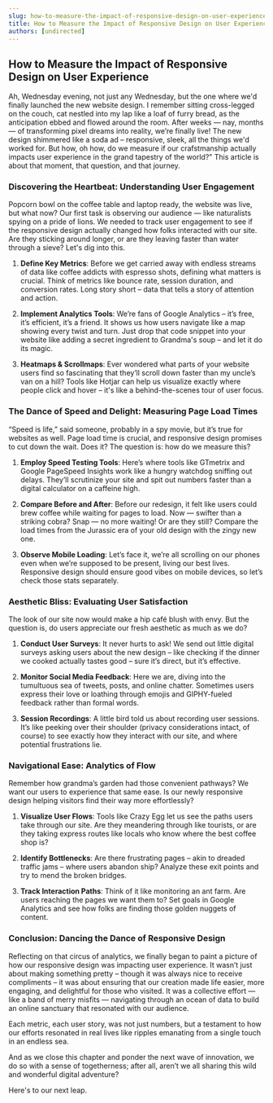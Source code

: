 ```yaml
---
slug: how-to-measure-the-impact-of-responsive-design-on-user-experience
title: How to Measure the Impact of Responsive Design on User Experience
authors: [undirected]
---
```



## How to Measure the Impact of Responsive Design on User Experience

Ah, Wednesday evening, not just any Wednesday, but the one where we'd finally launched the new website design. I remember sitting cross-legged on the couch, cat nestled into my lap like a loaf of furry bread, as the anticipation ebbed and flowed around the room. After weeks — nay, months — of transforming pixel dreams into reality, we’re finally live! The new design shimmered like a soda ad – responsive, sleek, all the things we'd worked for. But how, oh how, do we measure if our crafstmanship actually impacts user experience in the grand tapestry of the world?" This article is about that moment, that question, and that journey.

### Discovering the Heartbeat: Understanding User Engagement

Popcorn bowl on the coffee table and laptop ready, the website was live, but what now? Our first task is observing our audience — like naturalists spying on a pride of lions. We needed to track user engagement to see if the responsive design actually changed how folks interacted with our site. Are they sticking around longer, or are they leaving faster than water through a sieve? Let's dig into this.

1. **Define Key Metrics**: Before we get carried away with endless streams of data like coffee addicts with espresso shots, defining what matters is crucial. Think of metrics like bounce rate, session duration, and conversion rates. Long story short – data that tells a story of attention and action.

2. **Implement Analytics Tools**: We’re fans of Google Analytics – it’s free, it’s efficient, it’s a friend. It shows us how users navigate like a map showing every twist and turn. Just drop that code snippet into your website like adding a secret ingredient to Grandma's soup – and let it do its magic.

3. **Heatmaps & Scrollmaps**: Ever wondered what parts of your website users find so fascinating that they’ll scroll down faster than my uncle’s van on a hill? Tools like Hotjar can help us visualize exactly where people click and hover – it's like a behind-the-scenes tour of user focus.

### The Dance of Speed and Delight: Measuring Page Load Times

“Speed is life,” said someone, probably in a spy movie, but it’s true for websites as well. Page load time is crucial, and responsive design promises to cut down the wait. Does it? The question is: how do we measure this?

1. **Employ Speed Testing Tools**: Here’s where tools like GTmetrix and Google PageSpeed Insights work like a hungry watchdog sniffing out delays. They’ll scrutinize your site and spit out numbers faster than a digital calculator on a caffeine high.

2. **Compare Before and After**: Before our redesign, it felt like users could brew coffee while waiting for pages to load. Now — swifter than a striking cobra? Snap — no more waiting! Or are they still? Compare the load times from the Jurassic era of your old design with the zingy new one.

3. **Observe Mobile Loading**: Let’s face it, we’re all scrolling on our phones even when we’re supposed to be present, living our best lives. Responsive design should ensure good vibes on mobile devices, so let’s check those stats separately.

### Aesthetic Bliss: Evaluating User Satisfaction

The look of our site now would make a hip café blush with envy. But the question is, do users appreciate our fresh aesthetic as much as we do?

1. **Conduct User Surveys**: It never hurts to ask! We send out little digital surveys asking users about the new design – like checking if the dinner we cooked actually tastes good – sure it’s direct, but it’s effective.

2. **Monitor Social Media Feedback**: Here we are, diving into the tumultuous sea of tweets, posts, and online chatter. Sometimes users express their love or loathing through emojis and GIPHY-fueled feedback rather than formal words.

3. **Session Recordings**: A little bird told us about recording user sessions. It’s like peeking over their shoulder (privacy considerations intact, of course) to see exactly how they interact with our site, and where potential frustrations lie.

### Navigational Ease: Analytics of Flow

Remember how grandma’s garden had those convenient pathways? We want our users to experience that same ease. Is our newly responsive design helping visitors find their way more effortlessly?

1. **Visualize User Flows**: Tools like Crazy Egg let us see the paths users take through our site. Are they meandering through like tourists, or are they taking express routes like locals who know where the best coffee shop is?

2. **Identify Bottlenecks**: Are there frustrating pages – akin to dreaded traffic jams – where users abandon ship? Analyze these exit points and try to mend the broken bridges.

3. **Track Interaction Paths**: Think of it like monitoring an ant farm. Are users reaching the pages we want them to? Set goals in Google Analytics and see how folks are finding those golden nuggets of content.

### Conclusion: Dancing the Dance of Responsive Design

Reflecting on that circus of analytics, we finally began to paint a picture of how our responsive design was impacting user experience. It wasn’t just about making something pretty – though it was always nice to receive compliments – it was about ensuring that our creation made life easier, more engaging, and delightful for those who visited. It was a collective effort — like a band of merry misfits — navigating through an ocean of data to build an online sanctuary that resonated with our audience.

Each metric, each user story, was not just numbers, but a testament to how our efforts resonated in real lives like ripples emanating from a single touch in an endless sea.

And as we close this chapter and ponder the next wave of innovation, we do so with a sense of togetherness; after all, aren’t we all sharing this wild and wonderful digital adventure?

Here's to our next leap.
